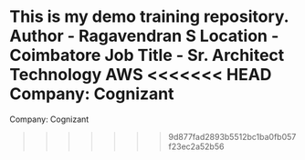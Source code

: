 This is my demo training repository.
Author - Ragavendran S
Location - Coimbatore
Job Title - Sr. Architect Technology AWS
<<<<<<< HEAD
Company: Cognizant
=======
Company: Cognizant
>>>>>>> 9d877fad2893b5512bc1ba0fb057f23ec2a52b56
